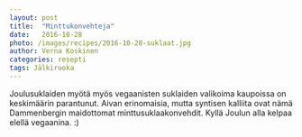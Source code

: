 ```yaml
---
layout: post
title:  "Minttukonvehteja"
date:   2016-10-28
photo: /images/recipes/2016-10-28-suklaat.jpg
author: Verna Koskinen
categories: resepti
tags: Jälkiruoka
---
```


Joulusuklaiden myötä myös vegaanisten suklaiden valikoima kaupoissa on keskimäärin parantunut. Aivan erinomaisia, mutta syntisen kalliita ovat nämä Dammenbergin maidottomat minttusuklaakonvehdit. Kyllä Joulun alla kelpaa elellä vegaanina. :)
